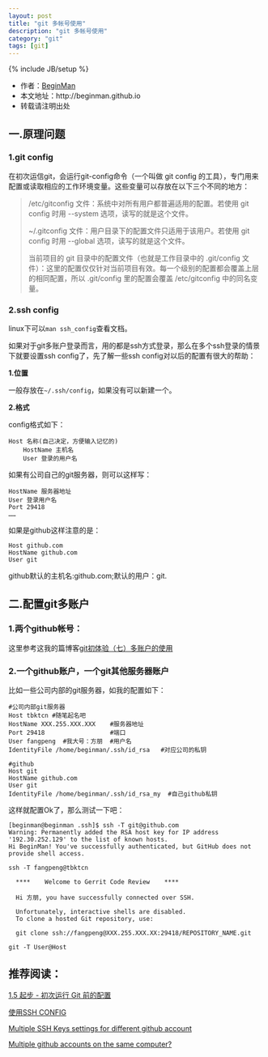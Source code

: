 ```yaml
---
layout: post
title: "git 多帐号使用"
description: "git 多帐号使用"
category: "git"
tags: [git]
---
```

{% include JB/setup %}
<ul>
    <li>作者：<a href="http://weibo.com/beginman" target="blank">BeginMan</a></li>
    <li>本文地址：http://beginman.github.io</li>
    <li>转载请注明出处</li>
</ul>
<h2>一.原理问题</h2>

<h3>1.git config</h3>

<p>在初次运信git，会运行git-config命令（一个叫做 git config 的工具），专门用来配置或读取相应的工作环境变量。这些变量可以存放在以下三个不同的地方：</p>

<blockquote>
  <p>/etc/gitconfig 文件：系统中对所有用户都普遍适用的配置。若使用 git config 时用 --system 选项，读写的就是这个文件。</p>
  
  <p>~/.gitconfig 文件：用户目录下的配置文件只适用于该用户。若使用 git config 时用 --global 选项，读写的就是这个文件。</p>
  
  <p>当前项目的 git 目录中的配置文件（也就是工作目录中的 .git/config 文件）：这里的配置仅仅针对当前项目有效。每一个级别的配置都会覆盖上层的相同配置，所以 .git/config 里的配置会覆盖 /etc/gitconfig 中的同名变量。</p>
</blockquote>

<!--more-->

<h3>2.ssh config</h3>

<p>linux下可以<code>man ssh_config</code>查看文档。</p>

<p>如果对于git多账户登录而言，用的都是ssh方式登录，那么在多个ssh登录的情景下就要设置ssh config了，先了解一些ssh config对以后的配置有很大的帮助：</p>

<p><strong>1.位置</strong></p>

<p>一般存放在<code>~/.ssh/config</code>，如果没有可以新建一个。</p>

<p><strong>2.格式</strong></p>

<p>config格式如下：</p>

<pre><code>Host 名称(自己决定，方便输入记忆的)
    HostName 主机名
    User 登录的用户名
</code></pre>

<p>如果有公司自己的git服务器，则可以这样写：</p>

<pre><code>HostName 服务器地址
User 登录用户名
Port 29418
……
</code></pre>

<p>如果是github这样注意的是：</p>

<pre><code>Host github.com
HostName github.com
User git
</code></pre>

<p>github默认的主机名:github.com;默认的用户：git.</p>

<h2>二.配置git多账户</h2>

<h3>1.两个github帐号：</h3>

<p>这里参考这我的篇博客<a href="http://www.cnblogs.com/BeginMan/p/3548139.html">git初体验（七）多账户的使用</a></p>

<h3>2.一个github账户，一个git其他服务器账户</h3>

<p>比如一些公司内部的git服务器，如我的配置如下：</p>

<pre><code>#公司内部git服务器
Host tbktcn #随笔起名吧
HostName XXX.255.XXX.XXX    #服务器地址
Port 29418                  #端口
User fangpeng  #我大号：方朋  #用户名
IdentityFile /home/beginman/.ssh/id_rsa   #对应公司的私钥

#github
Host git
HostName github.com
User git
IdentityFile /home/beginman/.ssh/id_rsa_my  #自己github私钥
</code></pre>

<p>这样就配置Ok了，那么测试一下吧：</p>

<pre><code>[beginman@beginman .ssh]$ ssh -T git@github.com
Warning: Permanently added the RSA host key for IP address '192.30.252.129' to the list of known hosts.
Hi BeginMan! You've successfully authenticated, but GitHub does not provide shell access.

ssh -T fangpeng@tbktcn

  ****    Welcome to Gerrit Code Review    ****

  Hi 方朋, you have successfully connected over SSH.

  Unfortunately, interactive shells are disabled.
  To clone a hosted Git repository, use:

  git clone ssh://fangpeng@XXX.255.XXX.XX:29418/REPOSITORY_NAME.git
</code></pre>

<p><code>git -T User@Host</code></p>

<h2>推荐阅读：</h2>

<p><a href="http://git-scm.com/book/zh/%E8%B5%B7%E6%AD%A5-%E5%88%9D%E6%AC%A1%E8%BF%90%E8%A1%8C-Git-%E5%89%8D%E7%9A%84%E9%85%8D%E7%BD%AE">1.5 起步 - 初次运行 Git 前的配置</a></p>

<p><a href="http://www.lainme.com/doku.php/blog/2011/01/%E4%BD%BF%E7%94%A8ssh_config">使用SSH CONFIG</a></p>

<p><a href="https://gist.github.com/jexchan/2351996">Multiple SSH Keys settings for different github account</a></p>

<p><a href="http://stackoverflow.com/questions/3860112/multiple-github-accounts-on-the-same-computer">Multiple github accounts on the same computer?</a></p>
